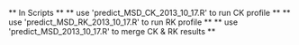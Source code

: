 ** In Scripts **
** use 'predict_MSD_CK_2013_10_17.R' to run CK profile **
** use 'predict_MSD_RK_2013_10_17.R' to run RK profile **
** use 'predict_MSD_2013_10_17.R' to merge CK & RK results **
